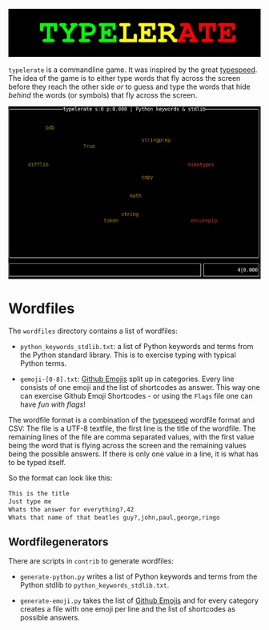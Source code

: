 <!--
SPDX-FileCopyrightText: 2021-2023 Birger Schacht <birger@rantanplan.org>
SPDX-License-Identifier: MIT
-->
<div align="center" markdown="1">

![typelerate](https://raw.githubusercontent.com/b1rger/typelerate/main/data/logo.svg)

</div>

`typelerate` is a commandline game. It was inspired by the great
[typespeed](https://typespeed.sourceforge.net/). The idea of the game is to
either type words that fly across the screen before they reach the other side
*or* to guess and type the words that hide *behind* the words (or symbols) that
fly across the screen.

<div align="center" markdown="1">

![screenshot 1](https://raw.githubusercontent.com/b1rger/typelerate/main/data/screenshot_1.png)

</div>

# Wordfiles

The `wordfiles` directory contains a list of wordfiles:

* `python_keywords_stdlib.txt`: a list of Python keywords and terms from the
  Python standard library. This is to exercise typing with typical Python
  terms.

* `gemoji-[0-8].txt`: [Github Emojis](https://github.com/github/gemoji) split
  up in categories. Every line consists of one emoji and the list of shortcodes
  as answer. This way one can exercise Github Emoji Shortcodes - or using the
  `Flags` file one can have *fun with flags*!

The wordfile format is a combination of the
[typespeed](https://typespeed.sourceforge.net/) wordfile format and CSV: The
file is a UTF-8 textfile, the first line is the title of the wordfile. The
remaining lines of the file are comma separated values, with the first value
being the word that is flying across the screen and the remaining values being
the possible answers. If there is only one value in a line, it is what has to
be typed itself.

So the format can look like this:
```
This is the title
Just type me
Whats the answer for everything?,42
Whats that name of that beatles guy?,john,paul,george,ringo
```

## Wordfilegenerators

There are scripts in `contrib` to generate wordfiles:

* `generate-python.py` writes a list of Python keywords and terms from the
  Python stdlib to `python_keywords_stdlib.txt`.

* `generate-emoji.py` takes the list of [Github
  Emojis](https://github.com/github/gemoji) and for every category creates a
  file with one emoji per line and the list of shortcodes as possible answers.
